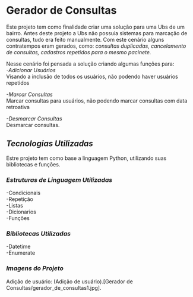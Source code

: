 # Gerador de Consultas
Este projeto tem como finalidade criar uma solução para uma Ubs de um bairro.
Antes deste projeto a Ubs não possuia sistemas para marcação de consultas, tudo era feito manualmente.
Com este cenário alguns contratempos eram gerados, como: _*consultas duplicadas, cancelamento de consultas, cadastros repetidos para o mesmo pacinete.*_

Nesse cenário foi pensada a solução criando algumas funções para:  
 *-Adicionar Usuários*  
    Visando a inclusão de todos os usuários, não podendo haver usuários repetidos
    
 *-Marcar Consultas*  
    Marcar consultas para usuários, não podendo marcar consultas com data retroativa  
    
 *-Desmarcar Consultas*  
    Desmarcar consultas.  

## _*Tecnologias Utilizadas*_
Estre projeto tem como base a linguagem Python, utilizando suas bibliotecas e funções.

### _*Estruturas de Linguagem Utilizadas*_  
-Condicionais  
-Repetição  
-Listas  
-Dicionarios  
-Funções  

### *_Bíbliotecas Utilizadas_*
-Datetime  
-Enumerate  

### _*Imagens do Projeto*_

Adição de usuário:
(Adição de usuário).[Gerador de Consultas/gerador_de_consultas1.jpg].

